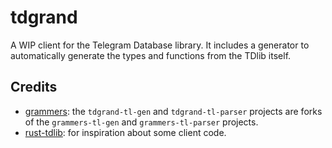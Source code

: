 # tdgrand

A WIP client for the Telegram Database library. It includes a generator to automatically generate the types and functions from the TDlib itself.

## Credits

- [grammers](https://github.com/Lonami/grammers): the `tdgrand-tl-gen` and `tdgrand-tl-parser` projects are forks of the `grammers-tl-gen` and `grammers-tl-parser` projects.
- [rust-tdlib](https://github.com/aCLr/rust-tdlib): for inspiration about some client code.
